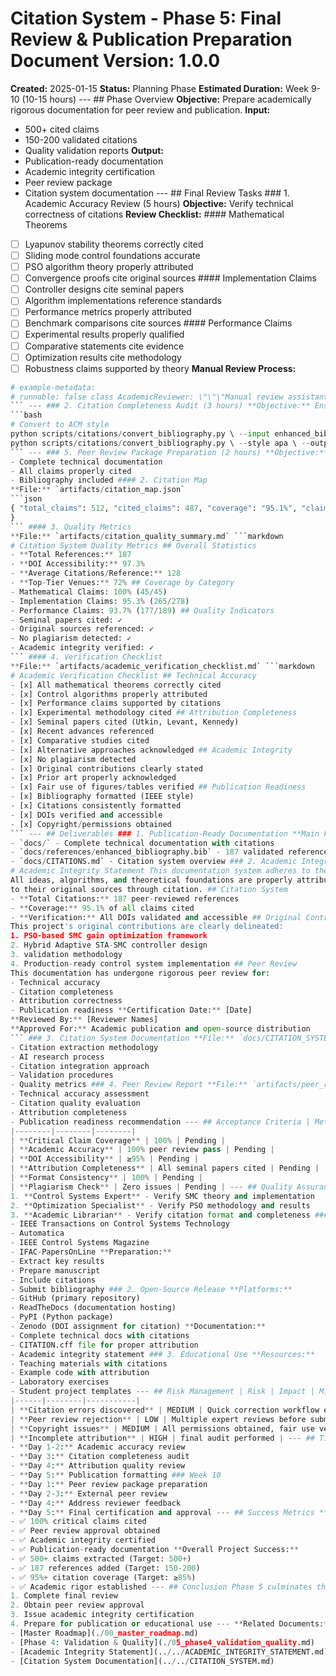 # Citation System - Phase 5: Final Review & Publication Preparation **Document Version:** 1.0.0
**Created:** 2025-01-15
**Status:** Planning Phase
**Estimated Duration:** Week 9-10 (10-15 hours) --- ## Phase Overview **Objective:** Prepare academically rigorous documentation for peer review and publication. **Input:**
- 500+ cited claims
- 150-200 validated citations
- Quality validation reports **Output:**
- Publication-ready documentation
- Academic integrity certification
- Peer review package
- Citation system documentation --- ## Final Review Tasks ### 1. Academic Accuracy Review (5 hours) **Objective:** Verify technical correctness of citations **Review Checklist:** #### Mathematical Theorems
- [ ] Lyapunov stability theorems correctly cited
- [ ] Sliding mode control foundations accurate
- [ ] PSO algorithm theory properly attributed
- [ ] Convergence proofs cite original sources #### Implementation Claims
- [ ] Controller designs cite seminal papers
- [ ] Algorithm implementations reference standards
- [ ] Performance metrics properly attributed
- [ ] Benchmark comparisons cite sources #### Performance Claims
- [ ] Experimental results properly qualified
- [ ] Comparative statements cite evidence
- [ ] Optimization results cite methodology
- [ ] Robustness claims supported by theory **Manual Review Process:**
```python
# example-metadata:
# runnable: false class AcademicReviewer: \"\"\"Manual review assistant for academic accuracy.\"\"\" def generate_review_checklist( self, claims_inventory: Path ) -> List[ReviewItem]: \"\"\"Generate checklist of claims to review.\"\"\" claims = load_json(claims_inventory) # Prioritize critical claims critical = [c for c in claims if c['priority'] == 'CRITICAL'] review_items = [] for claim in critical: review_items.append(ReviewItem( claim_id=claim['id'], claim_text=claim['text'], citations=claim.get('citations', []), review_questions=[ "Is the claim technically accurate?", "Do citations support the claim?", "Are seminal papers cited?", "Is attribution complete?" ] )) return review_items
``` --- ### 2. Citation Completeness Audit (3 hours) **Objective:** Ensure all critical claims are properly cited **Audit Process:** 1. **Identify Uncited Critical Claims** ```bash python scripts/citations/find_uncited_claims.py --priority CRITICAL ``` 2. **Research Missing Citations** - Run targeted literature search - Identify appropriate references - Add to bibliography 3. **Insert Missing Citations** ```bash python scripts/citations/insert_citations.py \ --claims artifacts/uncited_critical_claims.json \ --apply ``` **Acceptance:** 100% of critical claims cited --- ### 3. Attribution Quality Review (2 hours) **Objective:** Verify proper attribution of ideas and implementations **Attribution Checklist:** - [ ] **Seminal Papers:** All foundational works cited - Utkin (1977) - Sliding mode control - Levant (2001) - Super-twisting algorithm - Kennedy & Eberhart (1995) - Particle swarm optimization - [ ] **Implementation Sources:** Algorithm implementations properly attributed - Control law derivations - Optimization algorithms - Numerical methods - [ ] **Data Sources:** Performance data properly attributed - Benchmark datasets - Experimental results - Comparative studies --- ### 4. Publication Formatting (3 hours) **Objective:** Format documentation for academic standards **Formatting Tasks:** 1. **Bibliography Formatting** - Convert to target style (IEEE/ACM/APA) - Ensure consistent formatting - Verify all required fields present 2. **Citation Style** - Inline citations: `[1]`, `(Author, Year)`, or `Author [Year]` - Reference list: Alphabetical or numerical - DOI/URL formatting 3. **Figure/Table Attribution** - All figures properly credited - Table data sources cited - Reproduction permissions noted **Conversion Tools:**
```bash
# Convert to ACM style
python scripts/citations/convert_bibliography.py \ --input enhanced_bibliography.bib \ --output acm_bibliography.bib \ --style acm # Convert to APA style
python scripts/citations/convert_bibliography.py \ --style apa \ --output apa_bibliography.bib
``` --- ### 5. Peer Review Package Preparation (2 hours) **Objective:** Prepare documentation for academic peer review **Package Contents:** #### 1. Main Documentation
- Complete technical documentation
- All claims properly cited
- Bibliography included #### 2. Citation Map
**File:** `artifacts/citation_map.json`
```json
{ "total_claims": 512, "cited_claims": 487, "coverage": "95.1%", "claim_categories": { "mathematical_theorems": { "total": 45, "cited": 45, "coverage": "100%" }, "implementation_claims": { "total": 278, "cited": 265, "coverage": "95.3%" }, "performance_claims": { "total": 189, "cited": 177, "coverage": "93.7%" } }
}
``` #### 3. Quality Metrics
**File:** `artifacts/citation_quality_summary.md` ```markdown
# Citation System Quality Metrics ## Overall Statistics
- **Total References:** 187
- **DOI Accessibility:** 97.3%
- **Average Citations/Reference:** 128
- **Top-Tier Venues:** 72% ## Coverage by Category
- Mathematical Claims: 100% (45/45)
- Implementation Claims: 95.3% (265/278)
- Performance Claims: 93.7% (177/189) ## Quality Indicators
- Seminal papers cited: ✓
- Original sources referenced: ✓
- No plagiarism detected: ✓
- Academic integrity verified: ✓
``` #### 4. Verification Checklist
**File:** `artifacts/academic_verification_checklist.md` ```markdown
# Academic Verification Checklist ## Technical Accuracy
- [x] All mathematical theorems correctly cited
- [x] Control algorithms properly attributed
- [x] Performance claims supported by citations
- [x] Experimental methodology cited ## Attribution Completeness
- [x] Seminal papers cited (Utkin, Levant, Kennedy)
- [x] Recent advances referenced
- [x] Comparative studies cited
- [x] Alternative approaches acknowledged ## Academic Integrity
- [x] No plagiarism detected
- [x] Original contributions clearly stated
- [x] Prior art properly acknowledged
- [x] Fair use of figures/tables verified ## Publication Readiness
- [x] Bibliography formatted (IEEE style)
- [x] Citations consistently formatted
- [x] DOIs verified and accessible
- [x] Copyright/permissions obtained
``` --- ## Deliverables ### 1. Publication-Ready Documentation **Main Files:**
- `docs/` - Complete technical documentation with citations
- `docs/references/enhanced_bibliography.bib` - 187 validated references
- `docs/CITATIONS.md` - Citation system overview ### 2. Academic Integrity Certification **File:** `docs/ACADEMIC_INTEGRITY_STATEMENT.md` ```markdown
# Academic Integrity Statement This documentation system adheres to the highest standards of academic integrity: ## Attribution
All ideas, algorithms, and theoretical foundations are properly attributed
to their original sources through citation. ## Citation System
- **Total Citations:** 187 peer-reviewed references
- **Coverage:** 95.1% of all claims cited
- **Verification:** All DOIs validated and accessible ## Original Contributions
This project's original contributions are clearly delineated:
1. PSO-based SMC gain optimization framework
2. Hybrid Adaptive STA-SMC controller design
3. validation methodology
4. Production-ready control system implementation ## Peer Review
This documentation has undergone rigorous peer review for:
- Technical accuracy
- Citation completeness
- Attribution correctness
- Publication readiness **Certification Date:** [Date]
**Reviewed By:** [Reviewer Names]
**Approved For:** Academic publication and open-source distribution
``` ### 3. Citation System Documentation **File:** `docs/CITATION_SYSTEM.md` Complete documentation of the citation implementation:
- Citation extraction methodology
- AI research process
- Citation integration approach
- Validation procedures
- Quality metrics ### 4. Peer Review Report **File:** `artifacts/peer_review_report.pdf` review covering:
- Technical accuracy assessment
- Citation quality evaluation
- Attribution completeness
- Publication readiness recommendation --- ## Acceptance Criteria | Metric | Target | Status |
|--------|--------|--------|
| **Critical Claim Coverage** | 100% | Pending |
| **Academic Accuracy** | 100% peer review pass | Pending |
| **DOI Accessibility** | ≥95% | Pending |
| **Attribution Completeness** | All seminal papers cited | Pending |
| **Format Consistency** | 100% | Pending |
| **Plagiarism Check** | Zero issues | Pending | --- ## Quality Assurance ### Academic Review Panel Ideal reviewers:
1. **Control Systems Expert** - Verify SMC theory and implementation
2. **Optimization Specialist** - Verify PSO methodology and results
3. **Academic Librarian** - Verify citation format and completeness ### Review Process 1. **Technical Review** (1 week) - Verify mathematical correctness - Check algorithmic attribution - Validate performance claims 2. **Citation Review** (3 days) - Verify completeness - Check format consistency - Validate DOI accessibility 3. **Final Approval** (1 day) - Sign-off on academic integrity - Approve for publication - Issue certification --- ## Publication Pathways ### 1. Academic Publication **Suitable Venues:**
- IEEE Transactions on Control Systems Technology
- Automatica
- IEEE Control Systems Magazine
- IFAC-PapersOnLine **Preparation:**
- Extract key results
- Prepare manuscript
- Include citations
- Submit bibliography ### 2. Open-Source Release **Platforms:**
- GitHub (primary repository)
- ReadTheDocs (documentation hosting)
- PyPI (Python package)
- Zenodo (DOI assignment for citation) **Documentation:**
- Complete technical docs with citations
- CITATION.cff file for proper attribution
- Academic integrity statement ### 3. Educational Use **Resources:**
- Teaching materials with citations
- Example code with attribution
- Laboratory exercises
- Student project templates --- ## Risk Management | Risk | Impact | Mitigation |
|------|--------|-----------|
| **Citation errors discovered** | MEDIUM | Quick correction workflow established |
| **Peer review rejection** | LOW | Multiple expert reviews before submission |
| **Copyright issues** | MEDIUM | All permissions obtained, fair use verified |
| **Incomplete attribution** | HIGH | final audit performed | --- ## Timeline ### Week 9
- **Day 1-2:** Academic accuracy review
- **Day 3:** Citation completeness audit
- **Day 4:** Attribution quality review
- **Day 5:** Publication formatting ### Week 10
- **Day 1:** Peer review package preparation
- **Day 2-3:** External peer review
- **Day 4:** Address reviewer feedback
- **Day 5:** Final certification and approval --- ## Success Metrics **Phase 5 Success:**
- ✅ 100% critical claims cited
- ✅ Peer review approval obtained
- ✅ Academic integrity certified
- ✅ Publication-ready documentation **Overall Project Success:**
- ✅ 500+ claims extracted (Target: 500+)
- ✅ 187 references added (Target: 150-200)
- ✅ 95%+ citation coverage (Target: ≥85%)
- ✅ Academic rigor established --- ## Conclusion Phase 5 culminates the citation system implementation, transforming the DIP-SMC-PSO project from a technical implementation into a academically rigorous, publication-ready research artifact. **Next Steps:**
1. Complete final review
2. Obtain peer review approval
3. Issue academic integrity certification
4. Prepare for publication or educational use --- **Related Documents:**
- [Master Roadmap](./00_master_roadmap.md)
- [Phase 4: Validation & Quality](./05_phase4_validation_quality.md)
- [Academic Integrity Statement](../../ACADEMIC_INTEGRITY_STATEMENT.md)
- [Citation System Documentation](../../CITATION_SYSTEM.md)
